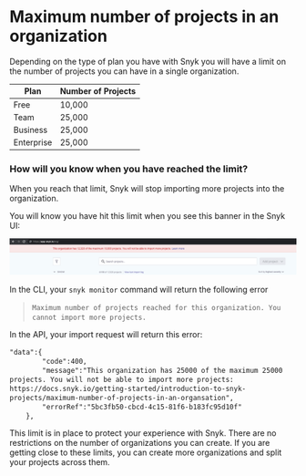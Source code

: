 # Maximum number of projects in an organization

Depending on the type of plan you have with Snyk you will have a limit on the number of projects you can have in a single organization.

| Plan       | Number of Projects |
| ---------- | ------------------ |
| Free       | 10,000             |
| Team       | 25,000             |
| Business   | 25,000             |
| Enterprise | 25,000             |

### How will you know when you have reached the limit?

When you reach that limit, Snyk will stop importing more projects into the organization.

You will know you have hit this limit when you see this banner in the Snyk UI:

![A banner will display at the top of the Project page telling you how many projects you have over the limit](../../.gitbook/assets/max-projects.png)

In the CLI, your `snyk monitor` command will return the following error

> `Maximum number of projects reached for this organization. You cannot import more projects.`

In the API, your import request will return this error:

```
"data":{
        "code":400,
        "message":"This organization has 25000 of the maximum 25000 projects. You will not be able to import more projects: https://docs.snyk.io/getting-started/introduction-to-snyk-projects/maximum-number-of-projects-in-an-organsation",
        "errorRef":"5bc3fb50-cbcd-4c15-81f6-b183fc95d10f"
    },
```

This limit is in place to protect your experience with Snyk. There are no restrictions on the number of organizations you can create. If you are getting close to these limits, you can create more organizations and split your projects across them.
